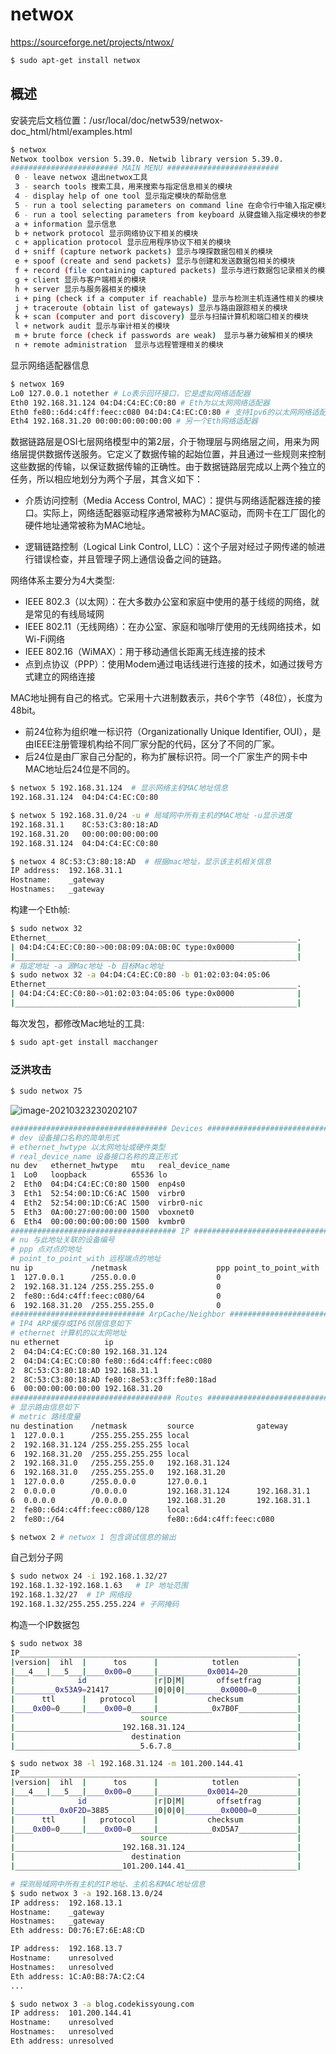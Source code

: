 # netwox

https://sourceforge.net/projects/ntwox/

```bash
$ sudo apt-get install netwox
```

## 概述

安装完后文档位置：/usr/local/doc/netw539/netwox-doc_html/html/examples.html

```bash
$ netwox    
Netwox toolbox version 5.39.0. Netwib library version 5.39.0.
######################## MAIN MENU #########################
 0 - leave netwox 退出netwox工具
 3 - search tools 搜索工具，用来搜索与指定信息相关的模块
 4 - display help of one tool 显示指定模块的帮助信息
 5 - run a tool selecting parameters on command line 在命令行中输入指定模块的参数选项并运行
 6 - run a tool selecting parameters from keyboard 从键盘输入指定模块的参数选项并运行
 a + information 显示信息
 b + network protocol 显示网络协议下相关的模块
 c + application protocol 显示应用程序协议下相关的模块
 d + sniff (capture network packets) 显示与嗅探数据包相关的模块
 e + spoof (create and send packets) 显示与创建和发送数据包相关的模块
 f + record (file containing captured packets) 显示与进行数据包记录相关的模块
 g + client 显示与客户端相关的模块
 h + server 显示与服务器相关的模块
 i + ping (check if a computer if reachable) 显示与检测主机连通性相关的模块
 j + traceroute (obtain list of gateways) 显示与路由跟踪相关的模块
 k + scan (computer and port discovery) 显示与扫描计算机和端口相关的模块
 l + network audit 显示与审计相关的模块
 m + brute force (check if passwords are weak)　显示与暴力破解相关的模块
 n + remote administration　显示与远程管理相关的模块
```

显示网络适配器信息

```bash
$ netwox 169
Lo0 127.0.0.1 notether # Lo表示回环接口，它是虚拟网络适配器
Eth0 192.168.31.124 04:D4:C4:EC:C0:80 # Eth为以太网网络适配器
Eth0 fe80::6d4:c4ff:feec:c080 04:D4:C4:EC:C0:80 # 支持Ipv6的以太网网络适配器
Eth4 192.168.31.20 00:00:00:00:00:00 # 另一个Eth网络适配器
```

数据链路层是OSI七层网络模型中的第2层，介于物理层与网络层之间，用来为网络层提供数据传送服务。它定义了数据传输的起始位置，并且通过一些规则来控制这些数据的传输，以保证数据传输的正确性。由于数据链路层完成以上两个独立的任务，所以相应地划分为两个子层，其含义如下：

- 介质访问控制（Media Access Control, MAC）：提供与网络适配器连接的接口。实际上，网络适配器驱动程序通常被称为MAC驱动，而网卡在工厂固化的硬件地址通常被称为MAC地址。

- 逻辑链路控制（Logical Link Control, LLC）：这个子层对经过子网传递的帧进行错误检查，并且管理子网上通信设备之间的链路。


网络体系主要分为4大类型:

- IEEE 802.3（以太网）：在大多数办公室和家庭中使用的基于线缆的网络，就是常见的有线局域网
- IEEE 802.11（无线网络）：在办公室、家庭和咖啡厅使用的无线网络技术，如Wi-Fi网络
- IEEE 802.16（WiMAX）：用于移动通信长距离无线连接的技术
- 点到点协议（PPP）：使用Modem通过电话线进行连接的技术，如通过拨号方式建立的网络连接

MAC地址拥有自己的格式。它采用十六进制数表示，共6个字节（48位），长度为48bit。

- 前24位称为组织唯一标识符（Organizationally Unique Identifier, OUI），是由IEEE注册管理机构给不同厂家分配的代码，区分了不同的厂家。
- 后24位是由厂家自己分配的，称为扩展标识符。同一个厂家生产的网卡中MAC地址后24位是不同的。

```bash
$ netwox 5 192.168.31.124  # 显示网络主机MAC地址信息
192.168.31.124	04:D4:C4:EC:C0:80

$ netwox 5 192.168.31.0/24 -u # 局域网中所有主机的MAC地址 -u显示进度
192.168.31.1	8C:53:C3:80:18:AD
192.168.31.20	00:00:00:00:00:00
192.168.31.124	04:D4:C4:EC:C0:80

$ netwox 4 8C:53:C3:80:18:AD  # 根据mac地址，显示该主机相关信息
IP address:  192.168.31.1
Hostname:    _gateway
Hostnames:   _gateway
```

构建一个Eth帧:

```bash
$ sudo netwox 32                                          
Ethernet________________________________________________________.
| 04:D4:C4:EC:C0:80->00:08:09:0A:0B:0C type:0x0000              |
|_______________________________________________________________|
# 指定地址 -a 源Mac地址 -b 目标Mac地址
$ sudo netwox 32 -a 04:D4:C4:EC:C0:80 -b 01:02:03:04:05:06
Ethernet________________________________________________________.
| 04:D4:C4:EC:C0:80->01:02:03:04:05:06 type:0x0000              |
|_______________________________________________________________|
```

每次发包，都修改Mac地址的工具:

```bash
$ sudo apt-get install macchanger      
```

### 泛洪攻击

```bash
$ sudo netwox 75
```

![image-20210323230202107](http://img.codekissyoung.com/2021/03/23/bc63b8e89b0e067ea42267323071a05a.png)

```bash
################################### Devices ###################################
# dev 设备接口名称的简单形式
# ethernet_hwtype 以太网地址或硬件类型
# real_device_name 设备接口名称的真正形式
nu dev   ethernet_hwtype   mtu   real_device_name
1  Lo0   loopback          65536 lo
2  Eth0  04:D4:C4:EC:C0:80 1500  enp4s0
3  Eth1  52:54:00:1D:C6:AC 1500  virbr0
4  Eth2  52:54:00:1D:C6:AC 1500  virbr0-nic
5  Eth3  0A:00:27:00:00:00 1500  vboxnet0
6  Eth4  00:00:00:00:00:00 1500  kvmbr0
##################################### IP ######################################
# nu 与此地址关联的设备编号
# ppp 点对点的地址
# point_to_point_with 远程端点的地址
nu ip             /netmask                    ppp point_to_point_with
1  127.0.0.1      /255.0.0.0                  0
2  192.168.31.124 /255.255.255.0              0
2  fe80::6d4:c4ff:feec:c080/64                0
6  192.168.31.20  /255.255.255.0              0
############################## ArpCache/Neighbor #############################
# IP4 ARP缓存或IP6邻居信息如下
# ethernet 计算机的以太网地址
nu ethernet          ip
2  04:D4:C4:EC:C0:80 192.168.31.124
2  04:D4:C4:EC:C0:80 fe80::6d4:c4ff:feec:c080
2  8C:53:C3:80:18:AD 192.168.31.1
2  8C:53:C3:80:18:AD fe80::8e53:c3ff:fe80:18ad
6  00:00:00:00:00:00 192.168.31.20
#################################### Routes ###################################
# 显示路由信息如下
# metric 路线度量
nu destination    /netmask         source              gateway           metric
1  127.0.0.1      /255.255.255.255 local                                      0
2  192.168.31.124 /255.255.255.255 local                                      0
6  192.168.31.20  /255.255.255.255 local                                      0
2  192.168.31.0   /255.255.255.0   192.168.31.124                           100
6  192.168.31.0   /255.255.255.0   192.168.31.20                            425
1  127.0.0.0      /255.0.0.0       127.0.0.1                                  0
2  0.0.0.0        /0.0.0.0         192.168.31.124      192.168.31.1         100
6  0.0.0.0        /0.0.0.0         192.168.31.20       192.168.31.1         20425
2  fe80::6d4:c4ff:feec:c080/128    local                                      0
2  fe80::/64                       fe80::6d4:c4ff:feec:c080                   0
```

```bash
$ netwox 2 # netwox 1 包含调试信息的输出
```

自己划分子网

```bash
$ sudo netwox 24 -i 192.168.1.32/27
192.168.1.32-192.168.1.63	# IP 地址范围
192.168.1.32/27	 # IP 网络段									 
192.168.1.32/255.255.255.224 # 子网掩码
```

构造一个IP数据包

```bash
$ sudo netwox 38                   
IP______________________________________________________________.
|version|  ihl  |      tos      |            totlen             |
|___4___|___5___|____0x00=0_____|___________0x0014=20___________|
|              id               |r|D|M|       offsetfrag        |
|_________0x53A9=21417__________|0|0|0|________0x0000=0_________|
|      ttl      |   protocol    |           checksum            |
|____0x00=0_____|____0x00=0_____|____________0x7B0F_____________|
|                            source                             |
|________________________192.168.31.124_________________________|
|                          destination                          |
|____________________________5.6.7.8____________________________|

$ sudo netwox 38 -l 192.168.31.124 -m 101.200.144.41
IP______________________________________________________________.
|version|  ihl  |      tos      |            totlen             |
|___4___|___5___|____0x00=0_____|___________0x0014=20___________|
|              id               |r|D|M|       offsetfrag        |
|__________0x0F2D=3885__________|0|0|0|________0x0000=0_________|
|      ttl      |   protocol    |           checksum            |
|____0x00=0_____|____0x00=0_____|____________0xD5A7_____________|
|                            source                             |
|________________________192.168.31.124_________________________|
|                          destination                          |
|________________________101.200.144.41_________________________|
```

```bash
# 探测局域网中所有主机的IP地址、主机名和MAC地址信息
$ sudo netwox 3 -a 192.168.13.0/24
IP address:  192.168.13.1
Hostname:    _gateway
Hostnames:   _gateway
Eth address: D0:76:E7:6E:A8:CD

IP address:  192.168.13.7
Hostname:    unresolved
Hostnames:   unresolved
Eth address: 1C:A0:B8:7A:C2:C4
...

$ sudo netwox 3 -a blog.codekissyoung.com
IP address:  101.200.144.41
Hostname:    unresolved
Hostnames:   unresolved
Eth address: unresolved
```